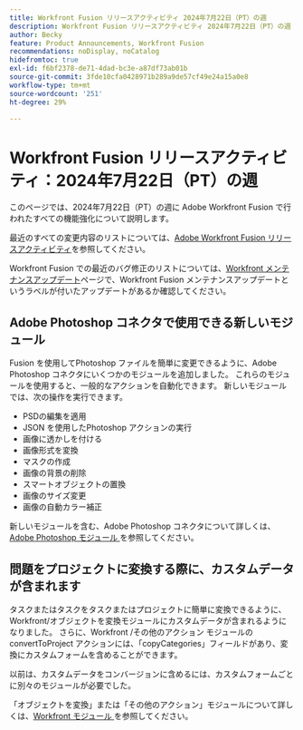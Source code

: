 ```yaml
---
title: Workfront Fusion リリースアクティビティ 2024年7月22日（PT）の週
description: Workfront Fusion リリースアクティビティ 2024年7月22日（PT）の週
author: Becky
feature: Product Announcements, Workfront Fusion
recommendations: noDisplay, noCatalog
hidefromtoc: true
exl-id: f6bf2378-de71-4dad-bc3e-a87df73ab01b
source-git-commit: 3fde10cfa0428971b289a9de57cf49e24a15a0e8
workflow-type: tm+mt
source-wordcount: '251'
ht-degree: 29%

---
```


# Workfront Fusion リリースアクティビティ：2024年7月22日（PT）の週

このページでは、2024年7月22日（PT）の週に Adobe Workfront Fusion で行われたすべての機能強化について説明します。

最近のすべての変更内容のリストについては、[Adobe Workfront Fusion リリースアクティビティ](../../../product-announcements/product-releases/fusion-release-activity/fusion-release-activity.md)を参照してください。

Workfront Fusion での最近のバグ修正のリストについては、[Workfront メンテナンスアップデート](https://experienceleague.adobe.com/docs/workfront-known-issues/releases/current-updates.html?lang=ja)ページで、Workfront Fusion メンテナンスアップデートというラベルが付いたアップデートがあるか確認してください。

## Adobe Photoshop コネクタで使用できる新しいモジュール

Fusion を使用してPhotoshop ファイルを簡単に変更できるように、Adobe Photoshop コネクタにいくつかのモジュールを追加しました。 これらのモジュールを使用すると、一般的なアクションを自動化できます。 新しいモジュールでは、次の操作を実行できます。

* PSDの編集を適用
* JSON を使用したPhotoshop アクションの実行
* 画像に透かしを付ける
* 画像形式を変換
* マスクの作成
* 画像の背景の削除
* スマートオブジェクトの置換
* 画像のサイズ変更
* 画像の自動カラー補正

新しいモジュールを含む、Adobe Photoshop コネクタについて詳しくは、[Adobe Photoshop モジュール ](/help/quicksilver/workfront-fusion/apps-and-their-modules/adobe-photoshop-modules.md) を参照してください。

## 問題をプロジェクトに変換する際に、カスタムデータが含まれます

タスクまたはタスクをタスクまたはプロジェクトに簡単に変換できるように、Workfront/オブジェクトを変換モジュールにカスタムデータが含まれるようになりました。 さらに、Workfront /その他のアクション モジュールの convertToProject アクションには、「copyCategories」フィールドがあり、変換にカスタムフォームを含めることができます。

以前は、カスタムデータをコンバージョンに含めるには、カスタムフォームごとに別々のモジュールが必要でした。

「オブジェクトを変換」または「その他のアクション」モジュールについて詳しくは、[Workfront モジュール ](/help/quicksilver/workfront-fusion/apps-and-their-modules/workfront-modules.md) を参照してください。

